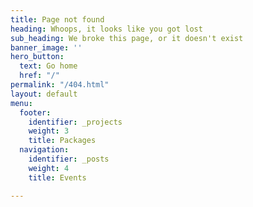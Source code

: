 ```yaml
---
title: Page not found
heading: Whoops, it looks like you got lost
sub_heading: We broke this page, or it doesn't exist
banner_image: ''
hero_button:
  text: Go home
  href: "/"
permalink: "/404.html"
layout: default
menu:
  footer:
    identifier: _projects
    weight: 3
    title: Packages
  navigation:
    identifier: _posts
    weight: 4
    title: Events

---
```

